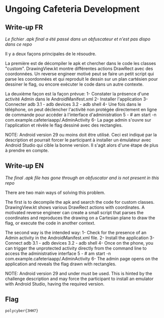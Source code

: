 # Ungoing Cafeteria Development

## Write-up FR

*Le fichier .apk final a été passé dans un obfuscateur et n'est pas dispo dans ce repo*

Il y a deux façons principales de le résoudre.

La première est de décompiler le apk et chercher dans le code les classes "custom". DrawingView.kt montre différentes actions DrawRect avec des coordonnées.
Un reverse engineer motivé peut se faire un petit script qui parse les coordonnées et qui reproduit le dessin sur un plan cartésien pour dessiner le flag, ou encore exécuter le code dans un autre contexte.

La deuxième façon est la façon prévue:
1- Constater la présence d'une activité Admin dans le AndroidManifest.xml
2- Installer l'application
3- Connecter adb 
3.1 - adb devices
3.2 - adb shell
4- Une fois dans le téléphone, on peut déclencher l'activité non protégée directement en ligne de commande pour accéder à l'interface d'administration
5 - # am start -n com.example.cafeteriaapp/.AdminActivity
6- La page admin s'ouvre sur l'application et révèle le flag dessiné avec des rectangles.

NOTE: Android version 29 ou moins doit être utilisé. Ceci est indiqué par la description et pourrait forcer le participant à installer un émulateur avec Android Studio qui cible la bonne version. Il s'agit alors d'une étape de plus à prendre en compte.


## Write-up EN

*The final .apk file has gone through an obfuscator and is not present in this repo*

There are two main ways of solving this problem.

The first is to decompile the apk and search the code for custom classes. DrawingView.kt shows various DrawRect actions with coordinates.
A motivated reverse engineer can create a small script that parses the coordinates and reproduces the drawing on a Cartesian plane to draw the flag, or execute the code in another context.

The second way is the intended way:
1- Check for the presence of an Admin activity in the AndroidManifest.xml file.
2- Install the application
3- Connect adb 
3.1 - adb devices
3.2 - adb shell
4- Once on the phone, you can trigger the unprotected activity directly from the command line to access the administrative interface
5 - # am start -n com.example.cafeteriaapp/.AdminActivity
6- The admin page opens on the application and reveals the flag drawn with rectangles.

NOTE: Android version 29 and under must be used. This is hinted by the challenge description and may force the participant to install an emulator with Android Studio, having the required version.


## Flag

`polycyber{3HH7}`
